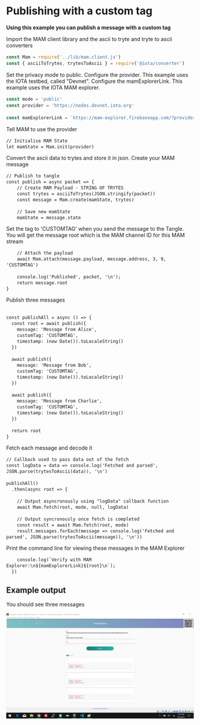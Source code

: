 # Publishing with a custom tag

**Using this example you can publish a message with a custom tag**

Import the MAM client library and the ascii to tryte and tryte to ascii converters

```js
const Mam = require('../lib/mam.client.js')
const { asciiToTrytes, trytesToAscii } = require('@iota/converter')
```
Set the privacy mode to public.  Configure the provider.  This example uses the IOTA testbed, called "Devnet".  Configure the mamExplorerLink.  This example uses the IOTA MAM explorer.

```js
const mode = 'public'
const provider = 'https://nodes.devnet.iota.org'

const mamExplorerLink = `https://mam-explorer.firebaseapp.com/?provider=${encodeURIComponent(provider)}&mode=${mode}&root=`
```
Tell MAM to use the provider
```
// Initialise MAM State
let mamState = Mam.init(provider)
```
Convert the ascii data to trytes and store it in json.  Create your MAM message
```
// Publish to tangle
const publish = async packet => {
    // Create MAM Payload - STRING OF TRYTES
    const trytes = asciiToTrytes(JSON.stringify(packet))
    const message = Mam.create(mamState, trytes)

    // Save new mamState
    mamState = message.state
```
Set the tag to 'CUSTOMTAG' when you send the message to the Tangle.  You will get the message root which is the MAM channel ID for this MAM stream
```
    // Attach the payload
    await Mam.attach(message.payload, message.address, 3, 9, 'CUSTOMTAG')

    console.log('Published', packet, '\n');
    return message.root
}

```
Publish three messages
```

const publishAll = async () => {
  const root = await publish({
    message: 'Message from Alice',
    customTag: 'CUSTOMTAG',
    timestamp: (new Date()).toLocaleString()
  })

  await publish({
    message: 'Message from Bob',
    customTag: 'CUSTOMTAG',
    timestamp: (new Date()).toLocaleString()
  })

  await publish({
    message: 'Message from Charlie',
    customTag: 'CUSTOMTAG',
    timestamp: (new Date()).toLocaleString()
  })

  return root
}
```
Fetch each message and decode it
```
// Callback used to pass data out of the fetch
const logData = data => console.log('Fetched and parsed', JSON.parse(trytesToAscii(data)), '\n')

publishAll()
  .then(async root => {

    // Output asyncronously using "logData" callback function
    await Mam.fetch(root, mode, null, logData)

    // Output syncronously once fetch is completed
    const result = await Mam.fetch(root, mode)
    result.messages.forEach(message => console.log('Fetched and parsed', JSON.parse(trytesToAscii(message)), '\n'))
```
Print the command line for viewing these messages in the MAM Explorer
```
    console.log(`Verify with MAM Explorer:\n${mamExplorerLink}${root}\n`);
  })
```

## Example output

You should see three messages

![screen capture verifying publishing and fetching](../images/customTag.png)

